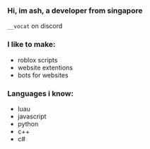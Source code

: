 ### Hi, im ash, a developer from singapore
`__vocat` on discord

### I like to make:
- roblox scripts
- website extentions
- bots for websites

### Languages i know:
- luau
- javascript
- python
- c++
- c#
